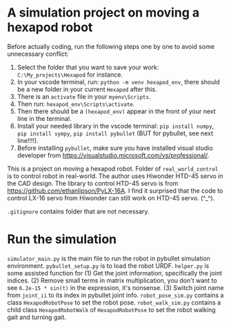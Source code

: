 # A simulation project on moving a hexapod robot

Before actually coding, run the following steps one by one to avoid some unnecessary conflict:

1. Select the folder that you want to save your work: `C:\My_projects\Hexapod` for instance.
2. In your vscode terminal, run: `python -m venv hexapod_env`, there should be a new folder in your current `Hexapod` after this.
3. There is an `activate` file in your `myenv\Scripts`. 
4. Then run: `hexapod_env\Scripts\activate`.
5. Then there should be a `(hexapod_env)` appear in the front of your next line in the terminal.
6. Install your needed library in the vscode terminal: `pip install numpy`, `pip install sympy`, `pip install pybullet` (BUT for pybullet, see next line!!!!).
7. Before installing `pybullet`, make sure you have installed visual studio developer from https://visualstudio.microsoft.com/vs/professional/.

This is a project on moving a hexapod robot. Folder of `real_world_control` is to control robot in real-world. The author uses Hiwonder HTD-45 servo in the CAD design. The library to control HTD-45 servo is from https://github.com/ethanlipson/PyLX-16A. I find it surprised that the code to control LX-16 servo from Hiwonder can still work on HTD-45 servo. (^_^).

`.gitignore` contains folder that are not necessary.

# Run the simulation
`simulator_main.py` is the main file to run the robot in pybullet simulation environment. 
`pybullet_setup.py` is to load the robot URDF. 
`helper.py` is some assisted function for (1) Get the joint information, specifically the joint indices. (2) Remove small terms in matrix multiplication, you don't want to see `6.2e-15 * sin(t)` in the expression, it's nonsense. (3) Switch joint name from `joint_ii` to its index in pybullet joint info.
`robot_pose_sim.py` contains a class `HexapodRobotPose` to set the robot pose.
`robot_walk_sim.py` contains a child class `HexapodRobotWalk` of  `HexapodRobotPose` to set the robot walking gait and turning gait.
